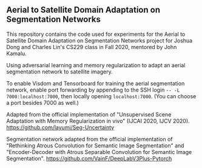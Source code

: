 ## Aerial to Satellite Domain Adaptation on Segmentation Networks

This repository contains the code used for experiments for the Aerial to Satellite Domain Adaptation on Segmentation Networks project for Joshua Dong and Charles Lin's CS229 class in Fall 2020, mentored by John Kamalu.

Using adversarial learning and memory regularization to adapt an aerial segmentation network to satellite imagery.

To enable Visdom and Tensorboard for training the aerial segmentation network, enable port forwarding by appending to the SSH login `-- -L 7000:localhost:7000`, then locally opening `localhost:7000`. (You can choose a port besides 7000 as well.)

Adapted from the official implementation of "Unsupervised Scene Adaptation with Memory Regularization in vivo" (IJCAI 2020, IJCV 2020). https://github.com/layumi/Seg-Uncertainty

Segmentation network adapted from the official implementation of "Rethinking Atrous Convolution for Semantic Image Segmentation" and "Encoder-Decoder with Atrous Separable Convolution for Semantic Image Segmentation". https://github.com/VainF/DeepLabV3Plus-Pytorch
